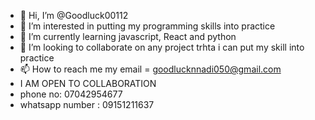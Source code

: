 - 👋 Hi, I’m @Goodluck00112
- 👀 I’m interested in putting my programming skills into practice
- 🌱 I’m currently learning javascript, React and python
- 💞️ I’m looking to collaborate on any project trhta i can put my skill into practice
- 📫 How to reach me my email = goodlucknnadi050@gmail.com
- I AM OPEN TO COLLABORATION
- phone no: 07042954677
- whatsapp number : 09151211637

<!---
Goodluck00112/Goodluck00112 is a ✨ special ✨ repository because its `README.md` (this file) appears on your GitHub profile.
You can click the Preview link to take a look at your changes.
--->

